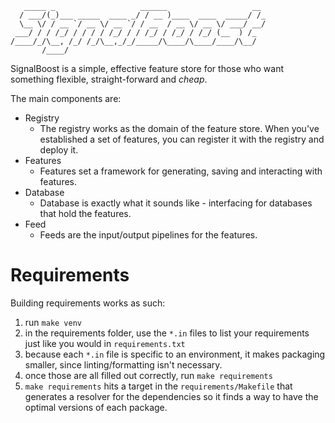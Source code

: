 ```
   _____ _                   ______                   __ 
  / ___/(_)___ _____  ____ _/ / __ )____  ____  _____/ /_
  \__ \/ / __ `/ __ \/ __ `/ / __  / __ \/ __ \/ ___/ __/
 ___/ / / /_/ / / / / /_/ / / /_/ / /_/ / /_/ (__  ) /_  
/____/_/\__, /_/ /_/\__,_/_/_____/\____/\____/____/\__/  
       /____/                                            
```

SignalBoost is a simple, effective feature store for those who want something 
flexible, straight-forward and _cheap_. 

The main components are:

- Registry
  - The registry works as the domain of the feature store. When you've established a set of features, you can register it with the registry and deploy it. 
- Features
  - Features set a framework for generating, saving and interacting with features.  
- Database
  - Database is exactly what it sounds like - interfacing for databases that hold the features.
- Feed
  - Feeds are the input/output pipelines for the features.

# Requirements
Building requirements works as such:

1. run `make venv`
2. in the requirements folder, use the `*.in` files to list your requirements just like you would in `requirements.txt`
3. because each `*.in` file is specific to an environment, it makes packaging smaller, since linting/formatting isn't necessary.  
4. once those are all filled out correctly, run `make requirements`
5. `make requirements` hits a target in the `requirements/Makefile` that generates a resolver for the dependencies so it finds a way to have the optimal versions of each package.